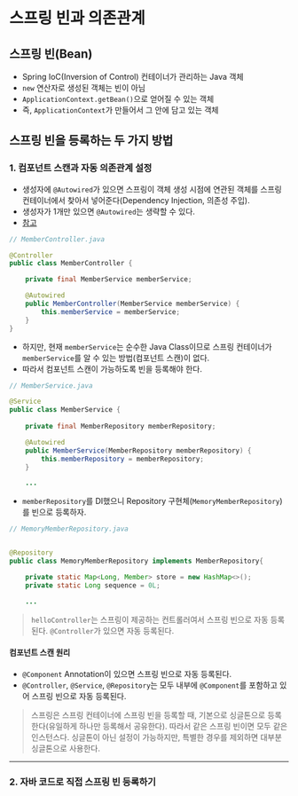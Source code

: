 # 스프링 빈과 의존관계

## 스프링 빈(Bean)

- Spring IoC(Inversion of Control) 컨테이너가 관리하는 Java 객체
- `new` 연산자로 생성된 객체는 빈이 아님
- `ApplicationContext.getBean()`으로 얻어질 수 있는 객체
- 즉, `ApplicationContext`가 만들어서 그 안에 담고 있는 객체

## 스프링 빈을 등록하는 두 가지 방법

### 1. 컴포넌트 스캔과 자동 의존관계 설정

- 생성자에 `@Autowired`가 있으면 스프링이 객체 생성 시점에 연관된 객체를 스프링 컨테이너에서 찾아서 넣어준다(Dependency Injection, 의존성 주입).
- 생성자가 1개만 있으면 `@Autowired`는 생략할 수 있다.
- [참고](https://atoz-develop.tistory.com/entry/Spring-%EC%8A%A4%ED%94%84%EB%A7%81-%EB%B9%88Bean%EC%9D%98-%EA%B0%9C%EB%85%90%EA%B3%BC-%EC%83%9D%EC%84%B1-%EC%9B%90%EB%A6%AC)

```java
// MemberController.java

@Controller
public class MemberController {

    private final MemberService memberService;

    @Autowired
    public MemberController(MemberService memberService) {
        this.memberService = memberService;
    }
}
```

- 하지만, 현재 `memberService`는 순수한 Java Class이므로 스프링 컨테이너가 `memberService`를 알 수 있는 방법(컴포넌트 스캔)이 없다.
- 따라서 컴포넌트 스캔이 가능하도록 빈을 등록해야 한다.

```java
// MemberService.java

@Service
public class MemberService {
    
    private final MemberRepository memberRepository;

    @Autowired
    public MemberService(MemberRepository memberRepository) {
        this.memberRepository = memberRepository;
    }

    ...
```

- `memberRepository`를 DI했으니 Repository 구현체(`MemoryMemberRepository`)를 빈으로 등록하자.

```java
// MemoryMemberRepository.java


@Repository
public class MemoryMemberRepository implements MemberRepository{

    private static Map<Long, Member> store = new HashMap<>();
    private static Long sequence = 0L;

    ...
```

> `helloController`는 스프링이 제공하는 컨트롤러여서 스프링 빈으로 자동 등록된다. `@Controller`가 있으면 자동 등록된다.

#### 컴포넌트 스캔 원리

- `@Component` Annotation이 있으면 스프링 빈으로 자동 등록된다.
- `@Controller`, `@Service`, `@Repository`는 모두 내부에 `@Component`를 포함하고 있어 스프링 빈으로 자동 등록된다.

> 스프링은 스프링 컨테이너에 스프링 빈을 등록할 때, 기본으로 싱글톤으로 등록한다(유일하게 하나만 등록해서 공유한다). 따라서 같은 스프링 빈이면 모두 같은 인스턴스다. 싱글톤이 아닌 설정이 가능하지만, 특별한 경우를 제외하면 대부분 싱글톤으로 사용한다.

---

### 2. 자바 코드로 직접 스프링 빈 등록하기


